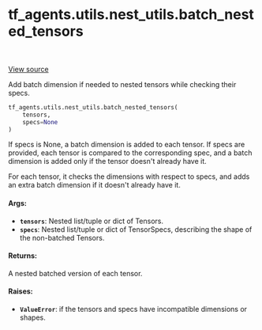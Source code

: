 <div itemscope itemtype="http://developers.google.com/ReferenceObject">
<meta itemprop="name" content="tf_agents.utils.nest_utils.batch_nested_tensors" />
<meta itemprop="path" content="Stable" />
</div>

# tf_agents.utils.nest_utils.batch_nested_tensors

<table class="tfo-notebook-buttons tfo-api" align="left">
</table>

<a target="_blank" href="https://github.com/tensorflow/agents/tree/master/tf_agents/utils/nest_utils.py">View
source</a>

Add batch dimension if needed to nested tensors while checking their specs.

``` python
tf_agents.utils.nest_utils.batch_nested_tensors(
    tensors,
    specs=None
)
```



<!-- Placeholder for "Used in" -->

If specs is None, a batch dimension is added to each tensor.
If specs are provided, each tensor is compared to the corresponding spec,
and a batch dimension is added only if the tensor doesn't already have it.

For each tensor, it checks the dimensions with respect to specs, and adds an
extra batch dimension if it doesn't already have it.

#### Args:

*   <b>`tensors`</b>: Nested list/tuple or dict of Tensors.
*   <b>`specs`</b>: Nested list/tuple or dict of TensorSpecs, describing the
    shape of the non-batched Tensors.

#### Returns:

A nested batched version of each tensor.

#### Raises:

* <b>`ValueError`</b>: if the tensors and specs have incompatible dimensions or shapes.